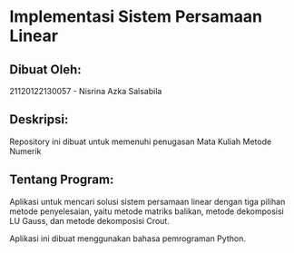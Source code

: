 # Implementasi Sistem Persamaan Linear
## Dibuat Oleh:
21120122130057 - Nisrina Azka Salsabila

## Deskripsi:
Repository ini dibuat untuk memenuhi penugasan Mata Kuliah Metode Numerik

## Tentang Program:
Aplikasi untuk mencari solusi sistem persamaan linear dengan tiga pilihan metode penyelesaian, yaitu metode matriks balikan, metode dekomposisi LU Gauss, dan metode dekomposisi Crout.

Aplikasi ini dibuat menggunakan bahasa pemrograman Python.
